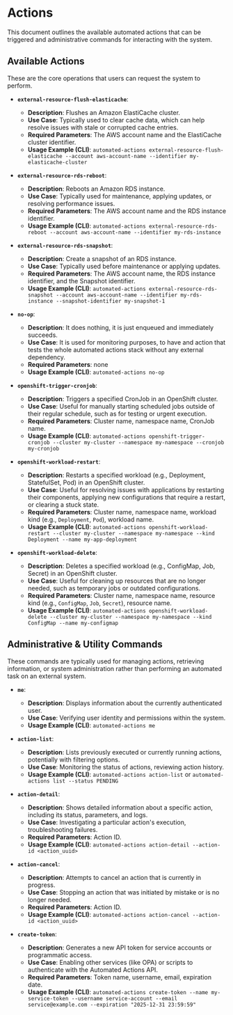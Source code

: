 # Actions

This document outlines the available automated actions that can be triggered and administrative commands for interacting with the system.

## Available Actions

These are the core operations that users can request the system to perform.

* **`external-resource-flush-elasticache`**:
  * **Description**: Flushes an Amazon ElastiCache cluster.
  * **Use Case**: Typically used to clear cache data, which can help resolve issues with stale or corrupted cache entries.
  * **Required Parameters**: The AWS account name and the ElastiCache cluster identifier.
  * **Usage Example (CLI)**: `automated-actions external-resource-flush-elasticache --account aws-account-name --identifier my-elasticache-cluster`

* **`external-resource-rds-reboot`**:
  * **Description**: Reboots an Amazon RDS instance.
  * **Use Case**: Typically used for maintenance, applying updates, or resolving performance issues.
  * **Required Parameters**: The AWS account name and the RDS instance identifier.
  * **Usage Example (CLI)**: `automated-actions external-resource-rds-reboot --account aws-account-name --identifier my-rds-instance`

* **`external-resource-rds-snapshot`**:
  * **Description**: Create a snapshot of an RDS instance.
  * **Use Case**: Typically used before maintenance or applying updates.
  * **Required Parameters**: The AWS account name, the RDS instance identifier, and the Snapshot identifier.
  * **Usage Example (CLI)**: `automated-actions external-resource-rds-snapshot --account aws-account-name --identifier my-rds-instance --snapshot-identifier my-snapshot-1`

* **`no-op`**:
  * **Description**: It does nothing, it is just enqueued and immediately succeeds.
  * **Use Case**: It is used for monitoring purposes, to have and action that tests the whole automated actions stack without any external dependency.
  * **Required Parameters**: none
  * **Usage Example (CLI)**: `automated-actions no-op`

* **`openshift-trigger-cronjob`**:
  * **Description**: Triggers a specified CronJob in an OpenShift cluster.
  * **Use Case**: Useful for manually starting scheduled jobs outside of their regular schedule, such as for testing or urgent execution.
  * **Required Parameters**: Cluster name, namespace name, CronJob name.
  * **Usage Example (CLI)**: `automated-actions openshift-trigger-cronjob --cluster my-cluster --namespace my-namespace --cronjob my-cronjob`

* **`openshift-workload-restart`**:
  * **Description**: Restarts a specified workload (e.g., Deployment, StatefulSet, Pod) in an OpenShift cluster.
  * **Use Case**: Useful for resolving issues with applications by restarting their components, applying new configurations that require a restart, or clearing a stuck state.
  * **Required Parameters**: Cluster name, namespace name, workload kind (e.g., `Deployment`, `Pod`), workload name.
  * **Usage Example (CLI)**: `automated-actions openshift-workload-restart --cluster my-cluster --namespace my-namespace --kind Deployment --name my-app-deployment`

* **`openshift-workload-delete`**:
  * **Description**: Deletes a specified workload (e.g., ConfigMap, Job, Secret) in an OpenShift cluster.
  * **Use Case**: Useful for cleaning up resources that are no longer needed, such as temporary jobs or outdated configurations.
  * **Required Parameters**: Cluster name, namespace name, resource kind (e.g., `ConfigMap`, `Job`, `Secret`), resource name.
  * **Usage Example (CLI)**: `automated-actions openshift-workload-delete --cluster my-cluster --namespace my-namespace --kind ConfigMap --name my-configmap`

## Administrative & Utility Commands

These commands are typically used for managing actions, retrieving information, or system administration rather than performing an automated task on an external system.

* **`me`**:
  * **Description**: Displays information about the currently authenticated user.
  * **Use Case**: Verifying user identity and permissions within the system.
  * **Usage Example (CLI)**: `automated-actions me`

* **`action-list`**:
  * **Description**: Lists previously executed or currently running actions, potentially with filtering options.
  * **Use Case**: Monitoring the status of actions, reviewing action history.
  * **Usage Example (CLI)**: `automated-actions action-list` or `automated-actions list --status PENDING`

* **`action-detail`**:
  * **Description**: Shows detailed information about a specific action, including its status, parameters, and logs.
  * **Use Case**: Investigating a particular action's execution, troubleshooting failures.
  * **Required Parameters**: Action ID.
  * **Usage Example (CLI)**: `automated-actions action-detail --action-id <action_uuid>`

* **`action-cancel`**:
  * **Description**: Attempts to cancel an action that is currently in progress.
  * **Use Case**: Stopping an action that was initiated by mistake or is no longer needed.
  * **Required Parameters**: Action ID.
  * **Usage Example (CLI)**: `automated-actions action-cancel --action-id <action_uuid>`

* **`create-token`**:
  * **Description**: Generates a new API token for service accounts or programmatic access.
  * **Use Case**: Enabling other services (like OPA) or scripts to authenticate with the Automated Actions API.
  * **Required Parameters**: Token name, username, email, expiration date.
  * **Usage Example (CLI)**: `automated-actions create-token --name my-service-token --username service-account --email service@example.com --expiration "2025-12-31 23:59:59"`
